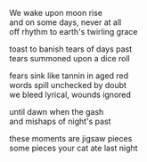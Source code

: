 We wake upon moon rise  
and on some days, never at all  
off rhythm to earth's twirling grace  

toast to banish tears of days past  
tears summoned upon a dice roll  

fears sink like tannin in aged red  
words spill unchecked by doubt  
we bleed lyrical, wounds ignored  

until dawn when the gash  
and mishaps of night's past  

these moments are jigsaw pieces  
some pieces your cat ate last night  

